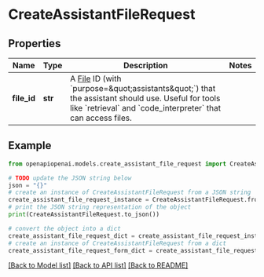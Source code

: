 # CreateAssistantFileRequest


## Properties

Name | Type | Description | Notes
------------ | ------------- | ------------- | -------------
**file_id** | **str** | A [File](/docs/api-reference/files) ID (with &#x60;purpose&#x3D;\&quot;assistants\&quot;&#x60;) that the assistant should use. Useful for tools like &#x60;retrieval&#x60; and &#x60;code_interpreter&#x60; that can access files. | 

## Example

```python
from openapiopenai.models.create_assistant_file_request import CreateAssistantFileRequest

# TODO update the JSON string below
json = "{}"
# create an instance of CreateAssistantFileRequest from a JSON string
create_assistant_file_request_instance = CreateAssistantFileRequest.from_json(json)
# print the JSON string representation of the object
print(CreateAssistantFileRequest.to_json())

# convert the object into a dict
create_assistant_file_request_dict = create_assistant_file_request_instance.to_dict()
# create an instance of CreateAssistantFileRequest from a dict
create_assistant_file_request_form_dict = create_assistant_file_request.from_dict(create_assistant_file_request_dict)
```
[[Back to Model list]](../README.md#documentation-for-models) [[Back to API list]](../README.md#documentation-for-api-endpoints) [[Back to README]](../README.md)


